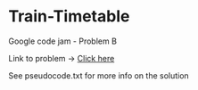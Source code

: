 # Train-Timetable
Google code jam - Problem B

Link to problem -> [Click here](https://code.google.com/codejam/contest/32013/dashboard#s=p1)

See pseudocode.txt for more info on the solution

